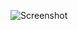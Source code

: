 ![Screenshot](https://raw.githubusercontent.com/Cryakl/Ultimate-RAT-Collection/refs/heads/main/LostDoor/Lost%20Door%20v2.2/Screenshot.png)

